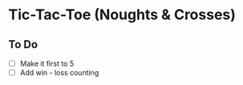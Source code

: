 # Tic-Tac-Toe (Noughts & Crosses)

## To Do

- [ ] Make it first to 5
- [ ] Add win - loss counting
